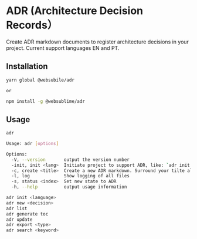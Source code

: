 # ADR (Architecture Decision Records）

Create ADR markdown documents to register architecture decisions in your project. Current support languages EN and PT.

## Installation

```bash
yarn global @websubile/adr

or

npm install -g @websublime/adr
```

## Usage

```bash
adr

Usage: adr [options]

Options:
  -V, --version       output the version number
  -init, init <lang>  Initiate project to support ADR, like: `adr init en`
  -c, create <title>  Create a new ADR markdown. Surround your tilte always with quotes, like adr create `Use a new tool`
  -l, log             Show logging of all files
  -s, status <index>  Set new state to ADR
  -h, --help          output usage information

adr init <language>
adr new <decision>
adr list
adr generate toc
adr update
adr export <type>
adr search <keyword>
```

